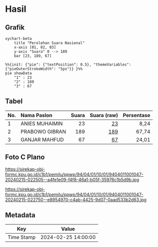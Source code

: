 # Hasil

## Grafik

```mermaid
xychart-beta
    title "Perolehan Suara Nasional"
    x-axis [01, 02, 03]
    y-axis "Suara" 0 --> 189
    bar [23, 189, 67]
```

```mermaid
%%{init: {"pie": {"textPosition": 0.5}, "themeVariables": {"pieOuterStrokeWidth": "5px"}} }%%
pie showData
    "1" : 23
    "2" : 189
    "3" : 67
```

## Tabel

| No. | Nama Paslon    | Suara | Suara (raw) | Persentase |
|:--- |:-------------- | -----:| -----------:| ----------:|
| 1   | ANIES MUHAIMIN | 23    | [23][p-1]   | 8,24       |
| 2   | PRABOWO GIBRAN | 189   | [189][p-2]  | 67,74      |
| 3   | GANJAR MAHFUD  | 67    | [67][p-3]   | 24,01      |


[p-1]: https://github.com/gigit-pemilu/pemilu-2024/blob/main/pilpres/hitung-suara/sub/94-papua-tengah/sub/04-mimika/sub/01-mimika-baru/sub/1001-koperapoka/sub/047-tps/sub/paslon-1.txt
[p-2]: https://github.com/gigit-pemilu/pemilu-2024/blob/main/pilpres/hitung-suara/sub/94-papua-tengah/sub/04-mimika/sub/01-mimika-baru/sub/1001-koperapoka/sub/047-tps/sub/paslon-2.txt
[p-3]: https://github.com/gigit-pemilu/pemilu-2024/blob/main/pilpres/hitung-suara/sub/94-papua-tengah/sub/04-mimika/sub/01-mimika-baru/sub/1001-koperapoka/sub/047-tps/sub/paslon-3.txt

## Foto C Plano

https://sirekap-obj-formc.kpu.go.id/c1b1/pemilu/ppwp/94/04/01/10/01/9404011001047-20240215-022505--a4fe1e09-f4f8-46a1-b05f-35976c1b5d9b.jpg

https://sirekap-obj-formc.kpu.go.id/c1b1/pemilu/ppwp/94/04/01/10/01/9404011001047-20240215-022750--e8954970-c4ab-4425-9d07-0aad533b2d63.jpg


## Metadata

| Key        | Value               |
| ---------- | ------------------- |
| Time Stamp | 2024-02-25 14:00:00 |



